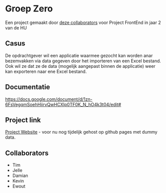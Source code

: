 # Groep Zero
Een project gemaakt door [deze collaborators](#collaborators) voor Project FrontEnd in jaar 2 van de HU

## Casus
De opdrachtgever wil een applicatie waarmee gezocht kan worden anar bezemvakken via data gegeven door het importeren van een Excel bestand. Ook wil ze dat ze de data (mogelijk aangepast binnen de applicatie) weer kan exporteren naar ene Excel bestand. 

## Documentatie
https://docs.google.com/document/d/1zn-6FsVegqmSoehHiirvQwHCXlp0TF0K_N_hO4k3t04/edit#

## Project link
[Project Website](https://tim-bolhoeve.github.io/GroepZeroPRFEP/) - voor nu nog tijdelijk gehost op github pages met dummy data.

## Collaborators
- Tim
- Jelle
- Damian
- Kevin
- Ewout

